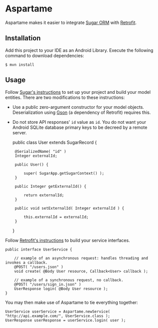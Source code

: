 # Aspartame

Aspartame makes it easier to integrate [Sugar ORM](http://satyan.github.io/sugar/) with [Retrofit](http://square.github.io/retrofit/).

## Installation

Add this project to your IDE as an Android Library. Execute the following command to download dependencies:

    $ mvn install

## Usage

Follow [Sugar's instructions](http://satyan.github.io/sugar/getting-started.html) to set up your project and build your model entities. There are two modifications to these instructions:

 - Use a public zero-argument constructor for your model objects. Deserialization using [Gson](https://code.google.com/p/google-gson/) (a dependency of Retrofit) requires this.
 - Do not store API responses' `id` value as `id`. You do not want your Android SQLite database primary keys to be decreed by a remote server.

	public class User extends SugarRecord<User> {
	
	    @SerializedName( "id" )
	    Integer externalId;
	
	    public User() {
	    	
	        super( SugarApp.getSugarContext() );
	    }
	
	    public Integer getExternalId() {
	
	        return externalId;
	    }
	
	    public void setExternalId( Integer externalId ) {
	
	        this.externalId = externalId;
	    }
	}

Follow [Retrofit's instructions](http://square.github.io/retrofit/) to build your service interfaces.

	public interface UserService {
	
	    // example of an asynchronous request: handles threading and invokes a callback.
	    @POST( "/users.json" )
	    void create( @Body User resource, Callback<User> callback );
	
	    // example of a synchronous request, no callback.
	    @POST( "/users/sign_in.json" )
	    UserResponse login( @Body User resource );
	}

You may then make use of Aspartame to tie everything together:

	UserService userService = Aspartame.newService( "http://api.example.com/", UserService.class );
	UserResponse userResponse = userService.login( user );
